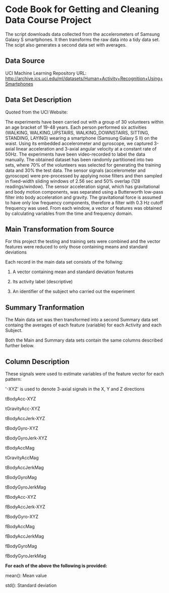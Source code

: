 # Code Book for Getting and Cleaning Data Course Project

The script downloads data collected from the accelerometers of Samsung Galaxy S smartphones. It then transforms the raw data into a tidy data set. The scipt also generates a second data set with averages.

## Data Source

UCI Machine Learning Repository
URL: http://archive.ics.uci.edu/ml/datasets/Human+Activity+Recognition+Using+Smartphones 

## Data Set Description

Quoted from the UCI Website:
 
The experiments have been carried out with a group of 30 volunteers within an age bracket of 19-48 years. Each person performed six activities (WALKING, WALKING_UPSTAIRS, WALKING_DOWNSTAIRS, SITTING, STANDING, LAYING) wearing a smartphone (Samsung Galaxy S II) on the waist. Using its embedded accelerometer and gyroscope, we captured 3-axial linear acceleration and 3-axial angular velocity at a constant rate of 50Hz. The experiments have been video-recorded to label the data manually. The obtained dataset has been randomly partitioned into two sets, where 70% of the volunteers was selected for generating the training data and 30% the test data. 
The sensor signals (accelerometer and gyroscope) were pre-processed by applying noise filters and then sampled in fixed-width sliding windows of 2.56 sec and 50% overlap (128 readings/window). The sensor acceleration signal, which has gravitational and body motion components, was separated using a Butterworth low-pass filter into body acceleration and gravity. The gravitational force is assumed to have only low frequency components, therefore a filter with 0.3 Hz cutoff frequency was used. From each window, a vector of features was obtained by calculating variables from the time and frequency domain.

## Main Transformation from Source

For this project the testing and training sets were combined and the vector features were reduced to only those containing means and standard deviations 

Each record in the main data set consists of the follwing:

1. A vector containing mean and standard deviation features

2. Its activity label (descriptive)

3. An identifier of the subject who carried out the experiment

## Summary Tranformation

The Main data set was then transformed into a second Summary data set containg the averages of each feature (variable) for each Activity and each Subject.

Both the Main and Summary data sets contain the same columns described further below.

## Column Description 

These signals were used to estimate variables of the feature vector for each pattern: 

'-XYZ' is used to denote 3-axial signals in the X, Y and Z directions

tBodyAcc-XYZ

tGravityAcc-XYZ

tBodyAccJerk-XYZ

tBodyGyro-XYZ

tBodyGyroJerk-XYZ

tBodyAccMag

tGravityAccMag

tBodyAccJerkMag

tBodyGyroMag

tBodyGyroJerkMag

fBodyAcc-XYZ

fBodyAccJerk-XYZ

fBodyGyro-XYZ

fBodyAccMag

fBodyAccJerkMag

fBodyGyroMag

fBodyGyroJerkMag 

**For each of the above the following is provided:**

mean(): Mean value

std(): Standard deviation


